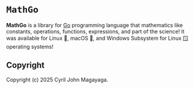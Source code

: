 # `MathGo`

**MathGo** is a library for [Go](https://go.dev) programming language that mathematics like constants, operations, functions, expressions, and part of the science! It was available for Linux 🐧, macOS 🍎, and Windows Subsystem for Linux 🪟 operating systems!

## Copyright

Copyright (c) 2025 Cyril John Magayaga.